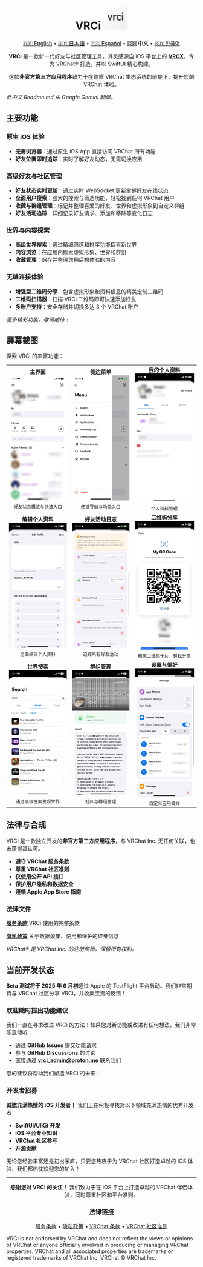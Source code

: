 <div align="center">

# VRCi <img src="./icon/icon.png" width="64" height="64"> </img>

[🇺🇸 English](README.md) • [🇯🇵 日本語](README_ja.md) • [🇪🇸 Español](README_es.md) • **🇨🇳 中文** • [🇰🇷 한국어](README_kr.md)

**VRCi** 是一款新一代好友与社区管理工具，其灵感源自 iOS 平台上的 [**VRCX**](https://github.com/vrcx-team/VRCX)，专为 VRChat® 打造，并以 SwiftUI 精心构建。

这款**非官方第三方应用程序**致力于在尊重 VRChat 生态系统的前提下，提升您的 VRChat 体验。

<div align="left">

*此中文 Readme.md 由 Google Gemini 翻译。*

## 主要功能

### **原生 iOS 体验**
- **无需浏览器**：通过原生 iOS App 直接访问 VRChat 所有功能
- **好友位置即时追踪**：实时了解好友动态，无需切换应用

### **高级好友与社区管理**
- **好友状态实时更新**：通过实时 WebSocket 更新掌握好友在线状态
- **全面用户搜索**：强大的搜索与筛选功能，轻松找到任何 VRChat 用户
- **收藏与群组管理**：标记并整理喜爱的好友、世界和虚拟形象到自定义群组
- **好友活动追踪**：详细记录好友请求、添加和移除等变化日志

### **世界与内容探索**
- **高级世界搜索**：通过精细筛选和排序功能探索新世界
- **内容浏览**：在应用内探索虚拟形象、世界和群组
- **收藏管理**：保存并整理您稍后想体验的内容

### **无缝连接体验**
- **增强型二维码分享**：包含虚拟形象和资料信息的精美定制二维码
- **二维码扫描器**：扫描 VRCi 二维码即可快速添加好友
- **多账户支持**：安全存储并切换多达 3 个 VRChat 账户

*更多精彩功能，敬请期待！*

## 屏幕截图

探索 VRCi 的丰富功能：

<table align="center">
  <tr>
    <td align="center">
      <strong>主界面</strong><br>
      <img src="./img/main.png" alt="主界面" width="280" />
      <br><sub>好友状态概览与快捷入口</sub>
    </td>
    <td align="center">
      <strong>侧边菜单</strong><br>
      <img src="./img/sidemenu.png" alt="侧边菜单" width="280" />
      <br><sub>便捷导航与功能入口</sub>
    </td>
    <td align="center">
      <strong>我的个人资料</strong><br>
      <img src="./img/myprofile.png" alt="我的个人资料" width="280" />
      <br><sub>个人资料管理</sub>
    </td>
  </tr>
  <tr>
    <td align="center">
      <strong>编辑个人资料</strong><br>
      <img src="./img/edit_profile.png" alt="编辑个人资料" width="280" />
      <br><sub>全面编辑个人资料</sub>
    </td>
    <td align="center">
      <strong>好友活动日志</strong><br>
      <img src="./img/friendship_log.png" alt="好友活动日志" width="280" />
      <br><sub>追踪所有好友活动</sub>
    </td>
    <td align="center">
      <strong>二维码分享</strong><br>
      <img src="./img/qr.png" alt="二维码" width="280" />
      <br><sub>精美二维码卡片，轻松分享</sub>
    </td>
  </tr>
  <tr>
    <td align="center">
      <strong>世界搜索</strong><br>
      <img src="./img/search_world.png" alt="世界搜索" width="280" />
      <br><sub>通过高级搜索发现世界</sub>
    </td>
    <td align="center">
      <strong>群组管理</strong><br>
      <img src="./img/group.png" alt="群组" width="280" />
      <br><sub>社区与群组管理</sub>
    </td>
    <td align="center">
      <strong>设置与偏好</strong><br>
      <img src="./img/setting.png" alt="设置" width="280" />
      <br><sub>自定义应用偏好</sub>
    </td>
  </tr>
</table>

## 法律与合规

VRCi 是一款独立开发的**非官方第三方应用程序**，与 VRChat Inc. 无任何关联，也未获得其认可。

- **遵守 VRChat 服务条款**
- **尊重 VRChat 社区准则**
- **仅使用公开 API 接口**
- **保护用户隐私和数据安全**
- **遵循 Apple App Store 指南**

### 法律文件

**[服务条款](https://vrci-eula-deploy.vercel.app/terms)**
VRCi 使用的完整条款

**[隐私政策](https://vrci-eula-deploy.vercel.app/privacy)**
关于数据收集、使用和保护的详细信息

*VRChat® 是 VRChat Inc. 的注册商标。保留所有权利。*

## 当前开发状态

**Beta 测试将于 2025 年 6 月初**通过 Apple 的 TestFlight 平台启动。我们非常期待与 VRChat 社区分享 VRCi，并收集宝贵的反馈！

### 欢迎随时提出功能建议

我们一直在寻求改进 VRCi 的方法！如果您对新功能或改进有任何想法，我们非常乐意倾听：
- 通过 **GitHub Issues** 提交功能请求
- 参与 **GitHub Discussions** 的讨论
- 直接通过 **vrci_admin@proton.me** 联系我们

您的建议将帮助我们塑造 VRCi 的未来！

### 开发者招募

**诚邀充满热情的 iOS 开发者！** 我们正在积极寻找对以下领域充满热情的优秀开发者：
- **SwiftUI/UIKit 开发**
- **iOS 平台专业知识**
- **VRChat 社区参与**
- **开源贡献**

无论您经验丰富还是初出茅庐，只要您热衷于为 VRChat 社区打造卓越的 iOS 体验，我们都热忱欢迎您的加入！

---

<div align="center">

**感谢您对 VRCi 的关注！** 我们致力于在 iOS 平台上打造卓越的 VRChat 伴侣体验，同时尊重社区和平台准则。

### 法律链接
[服务条款](https://vrci-eula-deploy.vercel.app/terms) • [隐私政策](https://vrci-eula-deploy.vercel.app/privacy) • [VRChat 条款](https://hello.vrchat.com/legal) • [VRChat 社区准则](https://hello.vrchat.com/community-guidelines)

</div>

VRCi is not endorsed by VRChat and does not reflect the views or opinions of VRChat or anyone officially involved in producing or managing VRChat properties. VRChat and all associated properties are trademarks or registered trademarks of VRChat Inc. VRChat © VRChat Inc.